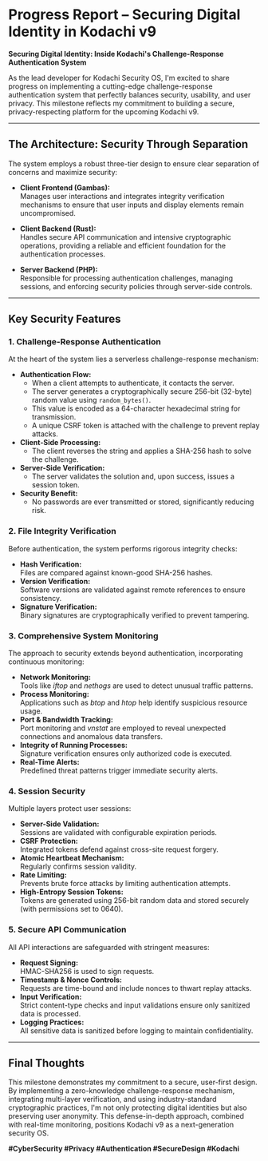# Progress Report – Securing Digital Identity in Kodachi v9

**Securing Digital Identity: Inside Kodachi's Challenge-Response Authentication System**

As the lead developer for Kodachi Security OS, I'm excited to share progress on implementing a cutting-edge challenge-response authentication system that perfectly balances security, usability, and user privacy. This milestone reflects my commitment to building a secure, privacy-respecting platform for the upcoming Kodachi v9.

---

## The Architecture: Security Through Separation

The system employs a robust three-tier design to ensure clear separation of concerns and maximize security:

- **Client Frontend (Gambas):**  
  Manages user interactions and integrates integrity verification mechanisms to ensure that user inputs and display elements remain uncompromised.

- **Client Backend (Rust):**  
  Handles secure API communication and intensive cryptographic operations, providing a reliable and efficient foundation for the authentication processes.

- **Server Backend (PHP):**  
  Responsible for processing authentication challenges, managing sessions, and enforcing security policies through server-side controls.

---

## Key Security Features

### 1. Challenge-Response Authentication

At the heart of the system lies a serverless challenge-response mechanism:

- **Authentication Flow:**
  - When a client attempts to authenticate, it contacts the server.
  - The server generates a cryptographically secure 256-bit (32-byte) random value using `random_bytes()`.
  - This value is encoded as a 64-character hexadecimal string for transmission.
  - A unique CSRF token is attached with the challenge to prevent replay attacks.
- **Client-Side Processing:**
  - The client reverses the string and applies a SHA-256 hash to solve the challenge.
- **Server-Side Verification:**
  - The server validates the solution and, upon success, issues a session token.
- **Security Benefit:**
  - No passwords are ever transmitted or stored, significantly reducing risk.

### 2. File Integrity Verification

Before authentication, the system performs rigorous integrity checks:

- **Hash Verification:**  
  Files are compared against known-good SHA-256 hashes.
- **Version Verification:**  
  Software versions are validated against remote references to ensure consistency.
- **Signature Verification:**  
  Binary signatures are cryptographically verified to prevent tampering.

### 3. Comprehensive System Monitoring

The approach to security extends beyond authentication, incorporating continuous monitoring:

- **Network Monitoring:**  
  Tools like _iftop_ and _nethogs_ are used to detect unusual traffic patterns.
- **Process Monitoring:**  
  Applications such as _btop_ and _htop_ help identify suspicious resource usage.
- **Port & Bandwidth Tracking:**  
  Port monitoring and _vnstat_ are employed to reveal unexpected connections and anomalous data transfers.
- **Integrity of Running Processes:**  
  Signature verification ensures only authorized code is executed.
- **Real-Time Alerts:**  
  Predefined threat patterns trigger immediate security alerts.

### 4. Session Security

Multiple layers protect user sessions:

- **Server-Side Validation:**  
  Sessions are validated with configurable expiration periods.
- **CSRF Protection:**  
  Integrated tokens defend against cross-site request forgery.
- **Atomic Heartbeat Mechanism:**  
  Regularly confirms session validity.
- **Rate Limiting:**  
  Prevents brute force attacks by limiting authentication attempts.
- **High-Entropy Session Tokens:**  
  Tokens are generated using 256-bit random data and stored securely (with permissions set to 0640).

### 5. Secure API Communication

All API interactions are safeguarded with stringent measures:

- **Request Signing:**  
  HMAC-SHA256 is used to sign requests.
- **Timestamp & Nonce Controls:**  
  Requests are time-bound and include nonces to thwart replay attacks.
- **Input Verification:**  
  Strict content-type checks and input validations ensure only sanitized data is processed.
- **Logging Practices:**  
  All sensitive data is sanitized before logging to maintain confidentiality.

---

## Final Thoughts

This milestone demonstrates my commitment to a secure, user-first design. By implementing a zero-knowledge challenge-response mechanism, integrating multi-layer verification, and using industry-standard cryptographic practices, I'm not only protecting digital identities but also preserving user anonymity. This defense-in-depth approach, combined with real-time monitoring, positions Kodachi v9 as a next-generation security OS.

**#CyberSecurity #Privacy #Authentication #SecureDesign #Kodachi**
